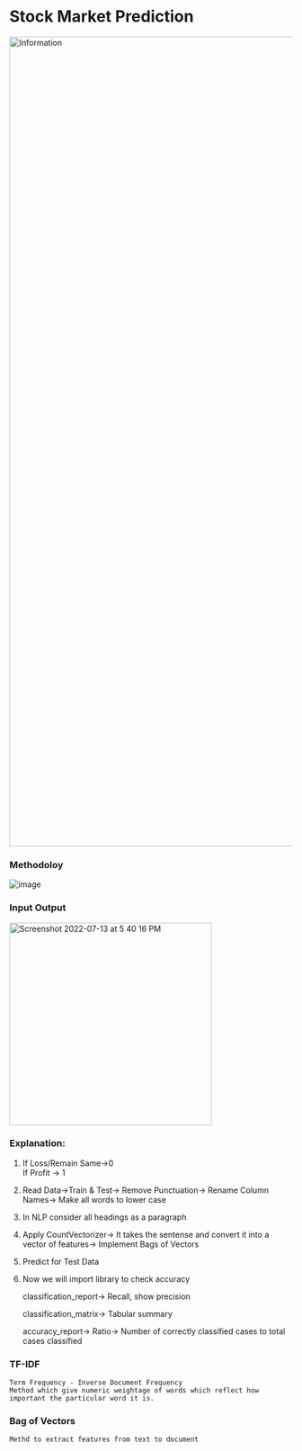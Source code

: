 # Stock Market Prediction

<img width="1440" alt="Information" src="https://user-images.githubusercontent.com/107470535/177945869-34423cfa-9a5e-4015-9a2c-5f0e032e1116.png">

### Methodoloy

![image](https://user-images.githubusercontent.com/107470535/176870102-88320f3c-2f09-4794-9381-e0750bf78444.png)

### Input Output

<img width="360" alt="Screenshot 2022-07-13 at 5 40 16 PM" src="https://user-images.githubusercontent.com/107470535/178730433-6307d5a7-5e3e-43be-bc71-9757e3ef1635.png">


### Explanation:
1) If Loss/Remain Same->0  
  If Profit -> 1

2) Read Data->Train & Test-> Remove Punctuation-> Rename Column Names-> Make all words to lower case

3) In NLP consider all headings as a paragraph

4) Apply CountVectorizer-> It takes the sentense and convert it into a vector of features-> Implement Bags of Vectors

5) Predict for Test Data

6) Now we will import library to check accuracy

    classification_report-> Recall, show precision
  
    classification_matrix-> Tabular summary

    accuracy_report-> Ratio-> Number of correctly classified cases to total cases classified

### TF-IDF
    Term Frequency - Inverse Document Frequency
    Method which give numeric weightage of words which reflect how important the particular word it is.
    
### Bag of Vectors
    Methd to extract features from text to document

